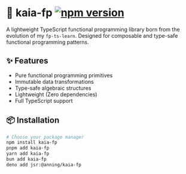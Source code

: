 # 🌿 kaia-fp [![npm version](https://img.shields.io/npm/v/kaia-fp.svg)](https://www.npmjs.com/package/kaia-fp)

A lightweight TypeScript functional programming library born from the evolution of my `fp-ts-learn`. Designed for composable and type-safe functional programming patterns.

## ✨ Features
- Pure functional programming primitives
- Immutable data transformations
- Type-safe algebraic structures
- Lightweight (Zero dependencies)
- Full TypeScript support

## 📦 Installation

```bash
# Choose your package manager
npm install kaia-fp
pnpm add kaia-fp
yarn add kaia-fp
bun add kaia-fp
deno add jsr:@anning/kaia-fp
```